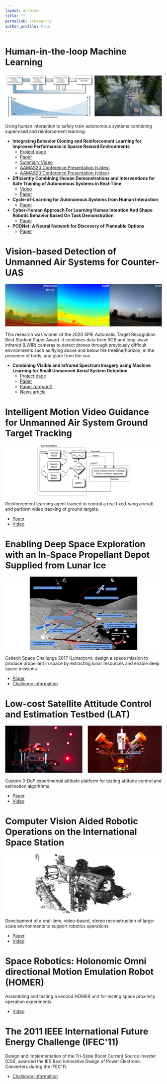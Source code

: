 ```yaml
---
layout: archive
title: ""
permalink: /research/
author_profile: true
---
```

# Human-in-the-loop Machine Learning
![Cycle-of-Learning in AirSim](../images/col_airsim.png)

Using human interaction to safely train autonomous systems combining supervised and reinforcement learning. 

- **Integrating Behavior Cloning and Reinforcement Learning for Improved Performance in Sparse Reward Environments**
  - [Project page](https://viniciusguigo.github.io/cycle-of-learning/)
  - [Paper](https://arxiv.org/abs/1910.04281)
  - [Summary Video](https://www.youtube.com/watch?v=AQwsk6kZfok)
  - [AAMAS20 Conference Presentation (slides)](../files/CoL_AAMAS20_Presentation.pdf)
  - [AAMAS20 Conference Presentation (video)](https://youtu.be/FiHyO2pIZhA)
- **Efficiently Combining Human Demonstrations and Interventions for Safe Training of Autonomous Systems in Real-Time**
  - [Video](https://www.youtube.com/watch?v=1aktQxW7GQE)
  - [Paper](https://arxiv.org/abs/1810.11545)
- **Cycle-of-Learning for Autonomous Systems from Human Interaction**
  - [Paper](https://arxiv.org/abs/1808.09572)
- **Cyber-Human Approach For Learning Human Intention And Shape Robotic Behavior Based On Task Demonstration**
  - [Paper](https://ieeexplore.ieee.org/document/8489595)
- **PODNet: A Neural Network for Discovery of Plannable Options**
  - [Paper](https://arxiv.org/abs/1911.00171)


# Vision-based Detection of Unmanned Air Systems for Counter-UAS
![LWIR+RGB Drone Detection](../images/drone_detection.png)

This research was winner of the 2020 SPIE Automatic Target Recognition Best Student Paper Award. It combines data from RGB and long-wave infrared (LWIR) cameras to detect drones through previously difficult environments such as flying above and below the treeline/horizon, in the presence of birds, and glare from the sun. 

- **Combining Visible and Infrared Spectrum Imagery using Machine Learning for Small Unmanned Aerial System Detection**
  - [Project page](https://sites.google.com/view/tamudrone-spie2020/)
  - [Paper](https://www.spiedigitallibrary.org/conference-proceedings-of-spie/11394/2557442/Combining-visible-and-infrared-spectrum-imagery-using-machine-learning-for/10.1117/12.2557442.short)
  - [Paper (preprint)](https://arxiv.org/abs/2003.12638)
  - [News article](https://engineering.tamu.edu/news/2018/11/a-team-wins-md5-a-hack-of-the-drones-2018.html)

# Intelligent Motion Video Guidance for Unmanned Air System Ground Target Tracking
![Target Tracking with Reinforcement Learning](../images/tt_rl.png)

Reinforcement learning agent trained to control a real fixed-wing aircraft and perform video tracking of ground targets. 

- [Paper](https://arc.aiaa.org/doi/pdf/10.2514/6.2019-0137)
- [Video](https://youtu.be/isJtDdAiM3U)

# Enabling Deep Space Exploration with an In-Space Propellant Depot Supplied from Lunar Ice
![Concept of operations for Lunar surface systems](../images/lunar.png)

Caltech Space Challenge 2017 (Lunarport): design a space mission to produce propellant in space by extracting lunar resources and enable deep space missions.

- [Paper](https://arc.aiaa.org/doi/pdf/10.2514/6.2017-5376)
- [Challenge information](https://csc.caltech.edu/CSC2017/pages/participants.html)

# Low-cost Satellite Attitude Control and Estimation Testbed (LAT)
![LAT and camera calibration](../images/lat.png)

Custom 3-DoF experimental attitude platform for testing attitude control and estimation algorithms.

- [Paper](https://pdfs.semanticscholar.org/7b06/d263ca06911dbca0172f7641d606dd07faa5.pdf)
- [Video](https://www.youtube.com/watch?v=pO9eCf5VcRc)

# Computer Vision Aided Robotic Operations on the International Space Station
![LSD-SLAM on the International Space Station](../images/iss.png)

Development of a real-time, video-based, stereo reconstruction of large-scale environments to support robotics operations.

- [Paper](https://arc.aiaa.org/doi/pdf/10.2514/6.2017-0883)
- [Video](https://www.youtube.com/watch?v=lPiscexOUls)

# Space Robotics: Holonomic Omni directional Motion Emulation Robot (HOMER)

Assembling and testing a second HOMER unit for testing space proximity operation experiments.

- [Video](https://www.youtube.com/watch?v=U3FQ1rvBtt0)

# The 2011 IEEE International Future Energy Challenge  (IFEC'11)

Design and implementation of the Tri-State Boost Current Source Inverter (CSI), awarded the IES Best Innovative Design of Power Electronic Converters during the IFEC'11.

- [Challenge information](https://energychallenge.weebly.com/ifec-2011.html)
